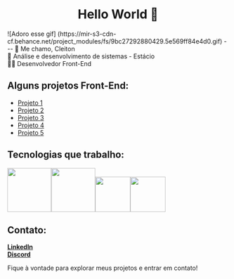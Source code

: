 <center><h1> Hello World 🖖 </h1></center>
![Adoro esse gif] (https://mir-s3-cdn-cf.behance.net/project_modules/fs/9bc27292880429.5e569ff84e4d0.gif)
---
👋 Me chamo, Cleiton<br>
📖 Análise e desenvolvimento de sistemas - Estácio <br>
🧑‍💻 Desenvolvedor Front-End<br>

## Alguns projetos Front-End:

- [Projeto 1](Link)<br>
- [Projeto 2](Link)<br>
- [Projeto 3](Link)<br>
- [Projeto 4](Link)<br>
- [Projeto 5](Link)<br>


## Tecnologias que trabalho:

<img src="https://cdn.jsdelivr.net/gh/devicons/devicon@latest/icons/html5/html5-original-wordmark.svg" width="100px"><img src="https://cdn.jsdelivr.net/gh/devicons/devicon@latest/icons/css3/css3-original-wordmark.svg" width="100px"><img src="https://cdn.jsdelivr.net/gh/devicons/devicon@latest/icons/javascript/javascript-original.svg" width="80px"><img src="https://cdn.jsdelivr.net/gh/devicons/devicon@latest/icons/react/react-original.svg" width="80px">
          


## Contato:

[**LinkedIn**](https://www.linkedin.com/in/cleiton-bueno/)<br>
[**Discord**](adicionar)<br>

          
        
Fique à vontade para explorar meus projetos e entrar em contato!

